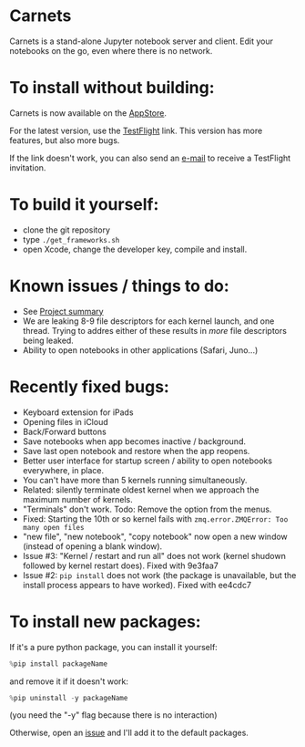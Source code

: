 # Carnets
Carnets is a stand-alone Jupyter notebook server and client. Edit your notebooks on the go, even where there is no network.

# To install without building: 

Carnets is now available on the [AppStore](https://holzschu.github.io/Carnets_Jupyter/). 

For the latest version, use the [TestFlight](https://testflight.apple.com/join/yevwlUs1) link. This version has more features, but also more bugs.

If the link doesn't work, you can also send an [e-mail](mailto:carnets_jupyter@icloud.com) to receive a TestFlight invitation. 

# To build it yourself: 
- clone the git repository
- type `./get_frameworks.sh`
- open Xcode, change the developer key, compile and install.

# Known issues / things to do:

- See [Project summary](https://github.com/holzschu/Carnets/projects/1)
- We are leaking 8-9 file descriptors for each kernel launch, and one thread. Trying to addres either of these results in *more* file descriptors being leaked.
- Ability to open notebooks in other applications (Safari, Juno...)

# Recently fixed bugs:

- Keyboard extension for iPads
- Opening files in iCloud
- Back/Forward buttons
- Save notebooks when app becomes inactive / background.
- Save last open notebook and restore when the app reopens.
- Better user interface for startup screen / ability to open notebooks everywhere, in place.
- You can't have more than 5 kernels running simultaneously. 
- Related: silently terminate oldest kernel when we approach the maximum number of kernels.
- "Terminals" don't work. Todo: Remove the option from the menus.
- Fixed: Starting the 10th or so kernel fails with `zmq.error.ZMQError: Too many open files`
- "new file", "new notebook", "copy notebook" now open a new window (instead of opening a blank window).
- Issue #3: "Kernel / restart and run all" does not work (kernel shudown followed by kernel restart does). Fixed with 9e3faa7
- Issue #2: `pip install` does not work (the package is unavailable, but the install process appears to have worked). Fixed with ee4cdc7

# To install new packages:

If it's a pure python package, you can install it yourself:

```python
%pip install packageName
```
and remove it if it doesn't work: 
```python
%pip uninstall -y packageName
```
(you need the "-y" flag because there is no interaction) 

Otherwise, open an [issue](https://github.com/holzschu/carnets/issues) and I'll add it to the default packages. 

